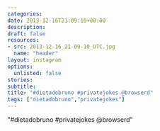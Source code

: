 ```yaml
---
categories:
date: 2013-12-16T21:09:10+00:00
description:
draft: false
resources:
- src: 2013-12-16_21-09-10_UTC.jpg
  name: "header"
layout: instagram
options:
  unlisted: false
stories:
subtitle:
title: "#dietadobruno #privatejokes @browserd"
tags: ["dietadobruno","privatejokes"]
---
```


"#dietadobruno #privatejokes @browserd"

